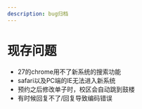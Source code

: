 ```yaml
---
description: bug归档
---
```


# 现存问题

* 27的chrome用不了新系统的搜索功能
* safari以及PC端的IE无法进入新系统
* 预约之后修改单子时，校区会自动跳到鼓楼
* 有时候回复不了/回复导致编码错误

